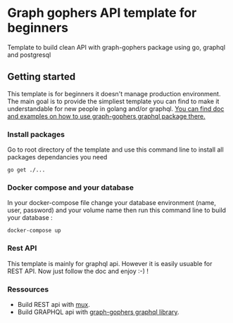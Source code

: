 # Graph gophers API template for beginners

Template to build clean API with graph-gophers package using go, graphql and postgresql

## Getting started

This template is for beginners it doesn't manage production environment. The main goal is to provide the simpliest template you can find to make it understandable for new people in golang and/or graphql. [You can find doc and examples on how to use graph-gophers graphql package there.](https://github.com/graph-gophers/graphql-go)

### Install packages

Go to root directory of the template and use this command line to install all packages dependancies you need

```
go get ./...
```

### Docker compose and your database

In your docker-compose file change your database environment (name, user, password) and your volume name then run this command line to build your database :

```
docker-compose up
```

### Rest API

This template is mainly for graphql api. However it is easily usuable for REST API. Now just follow the doc and enjoy :-) ! 

### Ressources 

* Build REST api with [mux](https://github.com/gorilla/mux).
* Build GRAPHQL api with [graph-gophers graphql library](https://github.com/graph-gophers/graphql-go).
